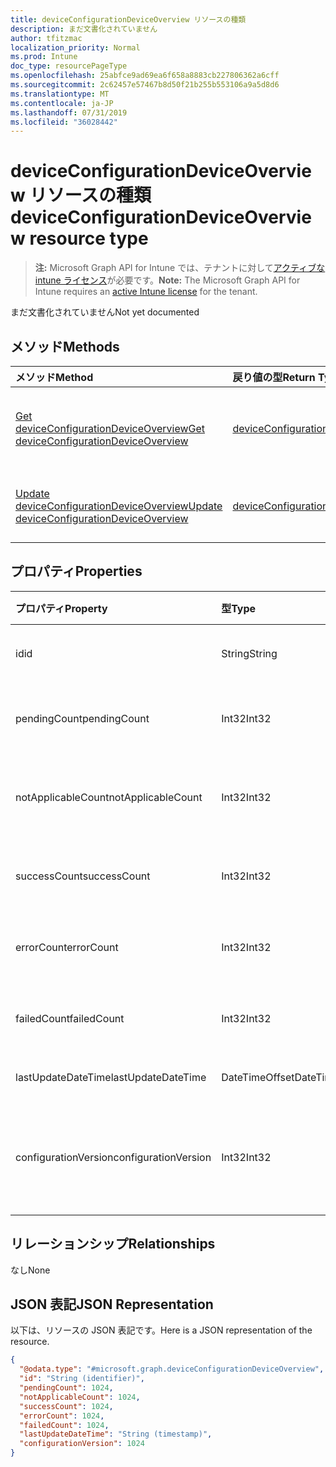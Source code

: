 ```yaml
---
title: deviceConfigurationDeviceOverview リソースの種類
description: まだ文書化されていません
author: tfitzmac
localization_priority: Normal
ms.prod: Intune
doc_type: resourcePageType
ms.openlocfilehash: 25abfce9ad69ea6f658a8883cb227806362a6cff
ms.sourcegitcommit: 2c62457e57467b8d50f21b255b553106a9a5d8d6
ms.translationtype: MT
ms.contentlocale: ja-JP
ms.lasthandoff: 07/31/2019
ms.locfileid: "36028442"
---
```

# <a name="deviceconfigurationdeviceoverview-resource-type"></a><span data-ttu-id="68852-103">deviceConfigurationDeviceOverview リソースの種類</span><span class="sxs-lookup"><span data-stu-id="68852-103">deviceConfigurationDeviceOverview resource type</span></span>

> <span data-ttu-id="68852-104">**注:** Microsoft Graph API for Intune では、テナントに対して[アクティブな intune ライセンス](https://go.microsoft.com/fwlink/?linkid=839381)が必要です。</span><span class="sxs-lookup"><span data-stu-id="68852-104">**Note:** The Microsoft Graph API for Intune requires an [active Intune license](https://go.microsoft.com/fwlink/?linkid=839381) for the tenant.</span></span>

<span data-ttu-id="68852-105">まだ文書化されていません</span><span class="sxs-lookup"><span data-stu-id="68852-105">Not yet documented</span></span>

## <a name="methods"></a><span data-ttu-id="68852-106">メソッド</span><span class="sxs-lookup"><span data-stu-id="68852-106">Methods</span></span>
|<span data-ttu-id="68852-107">メソッド</span><span class="sxs-lookup"><span data-stu-id="68852-107">Method</span></span>|<span data-ttu-id="68852-108">戻り値の型</span><span class="sxs-lookup"><span data-stu-id="68852-108">Return Type</span></span>|<span data-ttu-id="68852-109">説明</span><span class="sxs-lookup"><span data-stu-id="68852-109">Description</span></span>|
|:---|:---|:---|
|[<span data-ttu-id="68852-110">Get deviceConfigurationDeviceOverview</span><span class="sxs-lookup"><span data-stu-id="68852-110">Get deviceConfigurationDeviceOverview</span></span>](../api/intune-deviceconfig-deviceconfigurationdeviceoverview-get.md)|[<span data-ttu-id="68852-111">deviceConfigurationDeviceOverview</span><span class="sxs-lookup"><span data-stu-id="68852-111">deviceConfigurationDeviceOverview</span></span>](../resources/intune-deviceconfig-deviceconfigurationdeviceoverview.md)|<span data-ttu-id="68852-112">[deviceConfigurationDeviceOverview](../resources/intune-deviceconfig-deviceconfigurationdeviceoverview.md) オブジェクトのプロパティとリレーションシップを読み取ります。</span><span class="sxs-lookup"><span data-stu-id="68852-112">Read properties and relationships of the [deviceConfigurationDeviceOverview](../resources/intune-deviceconfig-deviceconfigurationdeviceoverview.md) object.</span></span>|
|[<span data-ttu-id="68852-113">Update deviceConfigurationDeviceOverview</span><span class="sxs-lookup"><span data-stu-id="68852-113">Update deviceConfigurationDeviceOverview</span></span>](../api/intune-deviceconfig-deviceconfigurationdeviceoverview-update.md)|[<span data-ttu-id="68852-114">deviceConfigurationDeviceOverview</span><span class="sxs-lookup"><span data-stu-id="68852-114">deviceConfigurationDeviceOverview</span></span>](../resources/intune-deviceconfig-deviceconfigurationdeviceoverview.md)|<span data-ttu-id="68852-115">[deviceConfigurationDeviceOverview](../resources/intune-deviceconfig-deviceconfigurationdeviceoverview.md) オブジェクトのプロパティを更新します。</span><span class="sxs-lookup"><span data-stu-id="68852-115">Update the properties of a [deviceConfigurationDeviceOverview](../resources/intune-deviceconfig-deviceconfigurationdeviceoverview.md) object.</span></span>|

## <a name="properties"></a><span data-ttu-id="68852-116">プロパティ</span><span class="sxs-lookup"><span data-stu-id="68852-116">Properties</span></span>
|<span data-ttu-id="68852-117">プロパティ</span><span class="sxs-lookup"><span data-stu-id="68852-117">Property</span></span>|<span data-ttu-id="68852-118">型</span><span class="sxs-lookup"><span data-stu-id="68852-118">Type</span></span>|<span data-ttu-id="68852-119">説明</span><span class="sxs-lookup"><span data-stu-id="68852-119">Description</span></span>|
|:---|:---|:---|
|<span data-ttu-id="68852-120">id</span><span class="sxs-lookup"><span data-stu-id="68852-120">id</span></span>|<span data-ttu-id="68852-121">String</span><span class="sxs-lookup"><span data-stu-id="68852-121">String</span></span>|<span data-ttu-id="68852-122">エンティティのキー。</span><span class="sxs-lookup"><span data-stu-id="68852-122">Key of the entity.</span></span>|
|<span data-ttu-id="68852-123">pendingCount</span><span class="sxs-lookup"><span data-stu-id="68852-123">pendingCount</span></span>|<span data-ttu-id="68852-124">Int32</span><span class="sxs-lookup"><span data-stu-id="68852-124">Int32</span></span>|<span data-ttu-id="68852-125">保留中のデバイスの数</span><span class="sxs-lookup"><span data-stu-id="68852-125">Number of pending devices</span></span>|
|<span data-ttu-id="68852-126">notApplicableCount</span><span class="sxs-lookup"><span data-stu-id="68852-126">notApplicableCount</span></span>|<span data-ttu-id="68852-127">Int32</span><span class="sxs-lookup"><span data-stu-id="68852-127">Int32</span></span>|<span data-ttu-id="68852-128">該当しないデバイスの数</span><span class="sxs-lookup"><span data-stu-id="68852-128">Number of not applicable devices</span></span>|
|<span data-ttu-id="68852-129">successCount</span><span class="sxs-lookup"><span data-stu-id="68852-129">successCount</span></span>|<span data-ttu-id="68852-130">Int32</span><span class="sxs-lookup"><span data-stu-id="68852-130">Int32</span></span>|<span data-ttu-id="68852-131">成功したデバイスの数</span><span class="sxs-lookup"><span data-stu-id="68852-131">Number of succeeded devices</span></span>|
|<span data-ttu-id="68852-132">errorCount</span><span class="sxs-lookup"><span data-stu-id="68852-132">errorCount</span></span>|<span data-ttu-id="68852-133">Int32</span><span class="sxs-lookup"><span data-stu-id="68852-133">Int32</span></span>|<span data-ttu-id="68852-134">エラー デバイスの数</span><span class="sxs-lookup"><span data-stu-id="68852-134">Number of error devices</span></span>|
|<span data-ttu-id="68852-135">failedCount</span><span class="sxs-lookup"><span data-stu-id="68852-135">failedCount</span></span>|<span data-ttu-id="68852-136">Int32</span><span class="sxs-lookup"><span data-stu-id="68852-136">Int32</span></span>|<span data-ttu-id="68852-137">失敗したデバイスの数</span><span class="sxs-lookup"><span data-stu-id="68852-137">Number of failed devices</span></span>|
|<span data-ttu-id="68852-138">lastUpdateDateTime</span><span class="sxs-lookup"><span data-stu-id="68852-138">lastUpdateDateTime</span></span>|<span data-ttu-id="68852-139">DateTimeOffset</span><span class="sxs-lookup"><span data-stu-id="68852-139">DateTimeOffset</span></span>|<span data-ttu-id="68852-140">最終更新時刻</span><span class="sxs-lookup"><span data-stu-id="68852-140">Last update time</span></span>|
|<span data-ttu-id="68852-141">configurationVersion</span><span class="sxs-lookup"><span data-stu-id="68852-141">configurationVersion</span></span>|<span data-ttu-id="68852-142">Int32</span><span class="sxs-lookup"><span data-stu-id="68852-142">Int32</span></span>|<span data-ttu-id="68852-143">対象の概要に関するポリシーのバージョン</span><span class="sxs-lookup"><span data-stu-id="68852-143">Version of the policy for that overview</span></span>|

## <a name="relationships"></a><span data-ttu-id="68852-144">リレーションシップ</span><span class="sxs-lookup"><span data-stu-id="68852-144">Relationships</span></span>
<span data-ttu-id="68852-145">なし</span><span class="sxs-lookup"><span data-stu-id="68852-145">None</span></span>

## <a name="json-representation"></a><span data-ttu-id="68852-146">JSON 表記</span><span class="sxs-lookup"><span data-stu-id="68852-146">JSON Representation</span></span>
<span data-ttu-id="68852-147">以下は、リソースの JSON 表記です。</span><span class="sxs-lookup"><span data-stu-id="68852-147">Here is a JSON representation of the resource.</span></span>
<!-- {
  "blockType": "resource",
  "keyProperty": "id",
  "@odata.type": "microsoft.graph.deviceConfigurationDeviceOverview"
}
-->
``` json
{
  "@odata.type": "#microsoft.graph.deviceConfigurationDeviceOverview",
  "id": "String (identifier)",
  "pendingCount": 1024,
  "notApplicableCount": 1024,
  "successCount": 1024,
  "errorCount": 1024,
  "failedCount": 1024,
  "lastUpdateDateTime": "String (timestamp)",
  "configurationVersion": 1024
}
```



